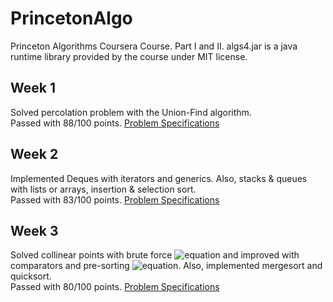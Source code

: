 # PrincetonAlgo
Princeton Algorithms Coursera Course. Part I and II.
algs4.jar is a java runtime library provided by the course under MIT license.

## Week 1
Solved percolation problem with the Union-Find algorithm. <br>
Passed with 88/100 points.
[Problem Specifications](https://coursera.cs.princeton.edu/algs4/assignments/percolation/specification.php)

## Week 2
Implemented Deques with iterators and generics. Also, stacks & queues with lists or arrays, insertion & selection sort.<br>
Passed with 83/100 points.
[Problem Specifications](https://coursera.cs.princeton.edu/algs4/assignments/queues/specification.php)

## Week 3
Solved collinear points with brute force ![equation](http://latex.codecogs.com/png.latex?O(n^4)) and improved with comparators and pre-sorting ![equation](http://latex.codecogs.com/png.latex?O(n^2\log{n})). Also, implemented mergesort and quicksort.<br>
Passed with 80/100 points.
[Problem Specifications](https://coursera.cs.princeton.edu/algs4/assignments/collinear/specification.php)